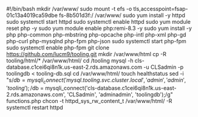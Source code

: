 #!/bin/bash
mkdir /var/www/
sudo mount -t efs -o tls,accesspoint=fsap-01c13a4019ca59dbe fs-8b501d3f:/ /var/www/
sudo yum install -y httpd 
sudo systemctl start httpd
sudo systemctl enable httpd
sudo yum module reset php -y
sudo yum module enable php:remi-8.3 -y
sudo yum install -y php php-common php-mbstring php-opcache php-intl php-xml php-gd php-curl php-mysqlnd php-fpm php-json
sudo systemctl start php-fpm
sudo systemctl enable php-fpm
git clone https://github.com/lucm9/tooling.git
mkdir /var/www/html
cp -R tooling/html/*  /var/www/html/
cd /tooling
mysql -h cls-database.c1cei6qi8n1k.us-east-2.rds.amazonaws.com -u CLSadmin -p toolingdb < tooling-db.sql
cd /var/www/html/
touch healthstatus
sed -i "s/$db = mysqli_connect('mysql.tooling.svc.cluster.local', 'admin', 'admin', 'tooling');/$db = mysqli_connect('cls-database.c1cei6qi8n1k.us-east-2.rds.amazonaws.com', 'CLSadmin', 'adminadmin', 'toolingdb');/g" functions.php
chcon -t httpd_sys_rw_content_t /var/www/html/ -R
systemctl restart httpd







